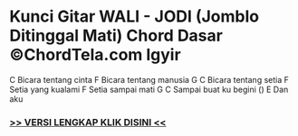 
 # Kunci Gitar WALI - JODI (Jomblo Ditinggal Mati) Chord Dasar ©ChordTela.com lgyir


C Bicara tentang cinta F Bicara tentang manusia G C Bicara tentang setia F Setia yang kualami F Setia sampai mati G C Sampai buat ku begini () E Dan aku

###  <a href="https://shortlighzx.web.app?sq=Kunci Gitar WALI - JODI (Jomblo Ditinggal Mati) Chord Dasar ©ChordTela.com"> >> VERSI LENGKAP KLIK DISINI << </a>
